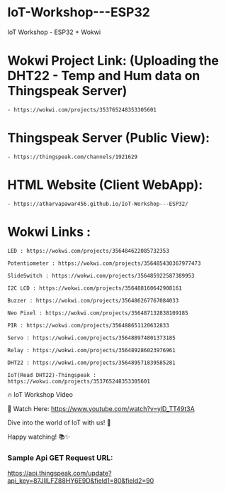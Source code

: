 # IoT-Workshop---ESP32
IoT Workshop - ESP32 + Wokwi


# Wokwi Project Link: (Uploading the DHT22 - Temp and Hum data on Thingspeak Server)

    - https://wokwi.com/projects/353765248353305601


# Thingspeak Server (Public View):

    - https://thingspeak.com/channels/1921629


# HTML Website (Client WebApp):

    - https://atharvapawar456.github.io/IoT-Workshop---ESP32/


# Wokwi Links :

    LED : https://wokwi.com/projects/356484622085732353

    Potentiometer : https://wokwi.com/projects/356485430367977473

    SlideSwitch : https://wokwi.com/projects/356485922587389953

    I2C LCD : https://wokwi.com/projects/356488160642908161

    Buzzer : https://wokwi.com/projects/356486267767084033

    Neo Pixel : https://wokwi.com/projects/356487132838109185

    PIR : https://wokwi.com/projects/356488651120632833

    Servo : https://wokwi.com/projects/356488974801373185

    Relay : https://wokwi.com/projects/356489286023976961

    DHT22 : https://wokwi.com/projects/356489571839585281

    IoT(Read DHT22)-Thingspeak : https://wokwi.com/projects/353765248353305601






🔥 IoT Workshop Video 

👀 Watch Here: https://www.youtube.com/watch?v=ylD_TT49t3A

Dive into the world of IoT with us! 🚀

Happy watching! 📚✨





### Sample Api GET Request URL:

https://api.thingspeak.com/update?api_key=87JIILFZ88HY6E9D&field1=80&field2=90